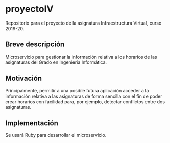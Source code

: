 # proyectoIV

Repositorio para el proyecto de la asignatura Infraestructura Virtual, curso 2019-20.

## Breve descripción

Microservicio para gestionar la información relativa a los horarios de las asignaturas del Grado en Ingeniería Informática.

## Motivación

Principalmente, permitir a una posible futura aplicación acceder a la información relativa a las asignaturas de forma sencilla con el fin de poder crear horarios con facilidad para, por ejemplo, detectar conflictos entre dos asignaturas.

## Implementación

Se usará Ruby para desarrollar el microservicio.
